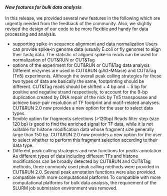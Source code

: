 
#### *New features for bulk data analysis*

In this release, we provided several new features in the following which are urgently needed from the feedback of the community. Also, we slightly revised the design of our code to be more flexible and handy for data processing and analysis.
- supporting spike-in sequence alignment and data normalization
    Users can provide spike-in genome data (usually E.coli or fly genome) to align their fastq data. The statistic of aligned spike-in reads can be used for normalization of CUT&RUN or CUT&Tag 
- options of the experiment for CUT&RUN or CUT&Tag data analysis
    Different enzymes are used in CUT&RUN (pAG-MNase) and CUT&Tag (Tn5) experiments. Although the overall peak calling strategies for these two types of data are basically the same, footprinting should be different. CUT&Tag reads should be shifted + 4 bp and − 5 bp for positive and negative strand respectively, to account for the 9-bp duplication created by DNA repair of the nick by Tn5 transposase and achieve base-pair resolution of TF footprint and motif-related analyses. CUT&RUN 2.0 now provides a new option for the user to select data types.
- flexible option for fragments selections (>120bp)
    Reads filter step (size 120 bp) is good to find the enriched signal for TF data, while it is not suitable for histone modification data whose fragment size generally large than 150 bp. CUT&RUN 2.0 now provides a new option for the user to select whether to perform this fragment selection according to their data type.
- Different peak calling strategies and new functions for peaks annotation
    As different types of data including different TFs and histone modifications can be broadly detected by CUT&RUN and CUT&Tag methods, three commonly used peak calling methods were provided in CUT&RUN 2.0. Several peak annotation functions were also provided.
- compatible with more computational platforms
    To compatible with more computational platforms for bulk data analysis, the requirement of the SLURM job submission environment was removed. 

